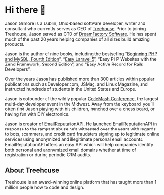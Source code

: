 # Hi there 👋

Jason Gilmore is a Dublin, Ohio-based software developer, writer and consultant who currently serves as CEO of <a href="https://www.teamtreehouse.com/">Treehouse</a>. Prior to joining Treehouse, Jason served as CTO of <a href="https://www.dreamfactory.com">DreamFactory Software</a>. He has spent much of the past 20 years helping companies of all sizes build amazing products.</p>

Jason is the author of nine books, including the bestselling “<a href="https://www.amazon.com/Beginning-PHP-MySQL-Novice-Professional/dp/1430231149/">Beginning PHP and MySQL, Fourth Edition</a>”, “<a href="https://leanpub.com/easylaravel">Easy Laravel 5</a>”, “Easy PHP Websites with the Zend Framework, Second Edition”, and “Easy Active Record for Rails Developers”.

Over the years Jason has published more than 300 articles within popular publications such as Developer.com, JSMag, and Linux Magazine, and instructed hundreds of students in the United States and Europe.

Jason is cofounder of the wildly popular <a href="https://www.codemash.org/">CodeMash Conference</a>, the largest multi-day developer event in the Midwest. Away from the keyboard, you’ll often find Jason playing with his children, hunched over a chess board, or having fun with DIY electronics.

Jason is creator of <a href="https://emailreputationapi.com">EmailReputationAPI</a>. He launched EmailReputationAPI in response to the rampant abuse he’s witnessed over the years with regards to bots, scammers, and credit card fraudsters signing up to legitimate online services using anonymized and illegitimate personal email accounts. EmailReputationAPI offers an easy API which will help companies identify both personal and anonymized email domains whether at time of registration or during periodic CRM audits. 

## About Treehouse

Treehouse is an award-winning online platform that has taught more than 1 million people how to code and design.
